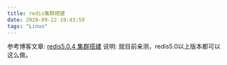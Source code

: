 ```yaml
---
title: redis集群搭建
date: 2020-09-22 19:43:59
tags: "Linux"
---
```

参考博客文章:
[redis5.0.4 集群搭建](https://www.cnblogs.com/fousor/p/10598400.html)
说明:
就目前亲测，redis5.0以上版本都可以这么做。